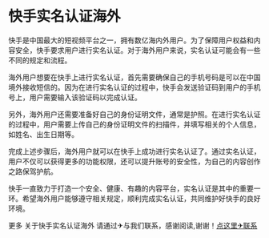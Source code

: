 # 快手实名认证海外

快手是中国最大的短视频平台之一，拥有数亿海内外用户。为了保障用户权益和内容安全，快手要求用户进行实名认证。对于海外用户来说，实名认证可能会有一些不同的规定和流程。

海外用户想要在快手上进行实名认证，首先需要确保自己的手机号码是可以在中国境外接收短信的。因为在进行实名认证的过程中，快手会发送验证码到用户的手机号上，用户需要输入该验证码以完成认证。

另外，海外用户还需要准备好自己的身份证明文件，通常是护照。在进行实名认证的过程中，用户需要上传自己的身份证明文件的扫描件，并填写相关的个人信息，如姓名、出生日期等。

完成上述步骤后，海外用户就可以在快手上成功进行实名认证了。通过实名认证，用户不仅可以获得更多的功能权限，还可以提升账号的安全性，为自己的内容创作之路保驾护航。

快手一直致力于打造一个安全、健康、有趣的内容平台，实名认证是其中的重要一环。希望海外用户能够遵守相关规定，顺利完成实名认证，共同维护好快手的良好环境。

更多 关于快手实名认证海外 请通过✈与我们联系，感谢阅读,谢谢！[点这里✈联系](https://d.k02.cc)